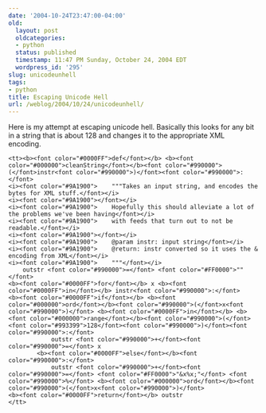 ```yaml
---
date: '2004-10-24T23:47:00-04:00'
old:
  layout: post
  oldcategories:
  - python
  status: published
  timestamp: 11:47 PM Sunday, October 24, 2004 EDT
  wordpress_id: '295'
slug: unicodeunhell
tags:
- python
title: Escaping Unicode Hell
url: /weblog/2004/10/24/unicodeunhell/
---
```


Here is my attempt at escaping unicode hell.  Basically this looks for
any bit in a string that is about 128 and changes it to the appropriate
XML encoding.





    <tt><b><font color="#0000FF">def</font></b> <b><font color="#000000">cleanString</font></b><font color="#990000">(</font>instr<font color="#990000">)</font><font color="#990000">:</font>
    <i><font color="#9A1900">    """Takes an input string, and encodes the bytes for XML stuff.</font></i>
    <i><font color="#9A1900"></font></i>
    <i><font color="#9A1900">    Hopefully this should alleviate a lot of the problems we've been having</font></i>
    <i><font color="#9A1900">    with feeds that turn out to not be readable.</font></i>
    <i><font color="#9A1900"></font></i>
    <i><font color="#9A1900">    @param instr: input string</font></i>
    <i><font color="#9A1900">    @return: instr converted so it uses the & encoding from XML</font></i>
    <i><font color="#9A1900">    """</font></i>
        outstr <font color="#990000">=</font> <font color="#FF0000">""</font>
    <b><font color="#0000FF">for</font></b> x <b><font color="#0000FF">in</font></b> instr<font color="#990000">:</font>
    <b><font color="#0000FF">if</font></b> <b><font color="#000000">ord</font></b><font color="#990000">(</font>x<font color="#990000">)</font> <b><font color="#0000FF">in</font></b> <b><font color="#000000">range</font></b><font color="#990000">(</font><font color="#993399">128</font><font color="#990000">)</font><font color="#990000">:</font>
                outstr <font color="#990000">+</font><font color="#990000">=</font> x
            <b><font color="#0000FF">else</font></b><font color="#990000">:</font>
                outstr <font color="#990000">+</font><font color="#990000">=</font> <font color="#FF0000">"&x%x;"</font> <font color="#990000">%</font> <b><font color="#000000">ord</font></b><font color="#990000">(</font>x<font color="#990000">)</font>
    <b><font color="#0000FF">return</font></b> outstr
    </tt>